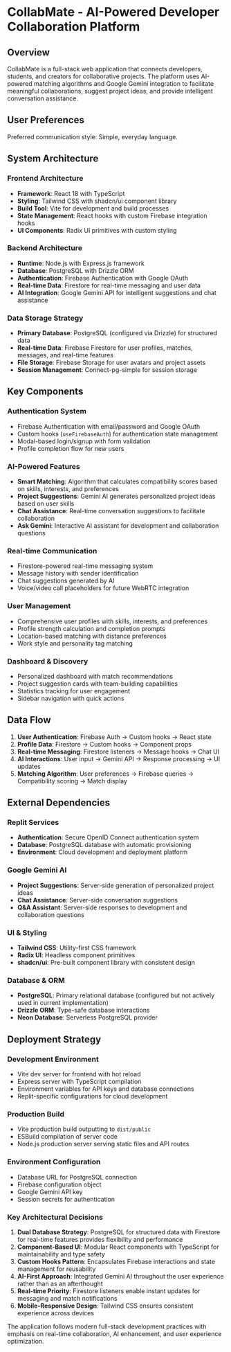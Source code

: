 # CollabMate - AI-Powered Developer Collaboration Platform

## Overview

CollabMate is a full-stack web application that connects developers, students, and creators for collaborative projects. The platform uses AI-powered matching algorithms and Google Gemini integration to facilitate meaningful collaborations, suggest project ideas, and provide intelligent conversation assistance.

## User Preferences

Preferred communication style: Simple, everyday language.

## System Architecture

### Frontend Architecture
- **Framework**: React 18 with TypeScript
- **Styling**: Tailwind CSS with shadcn/ui component library
- **Build Tool**: Vite for development and build processes
- **State Management**: React hooks with custom Firebase integration hooks
- **UI Components**: Radix UI primitives with custom styling

### Backend Architecture
- **Runtime**: Node.js with Express.js framework
- **Database**: PostgreSQL with Drizzle ORM
- **Authentication**: Firebase Authentication with Google OAuth
- **Real-time Data**: Firestore for real-time messaging and user data
- **AI Integration**: Google Gemini API for intelligent suggestions and chat assistance

### Data Storage Strategy
- **Primary Database**: PostgreSQL (configured via Drizzle) for structured data
- **Real-time Data**: Firebase Firestore for user profiles, matches, messages, and real-time features
- **File Storage**: Firebase Storage for user avatars and project assets
- **Session Management**: Connect-pg-simple for session storage

## Key Components

### Authentication System
- Firebase Authentication with email/password and Google OAuth
- Custom hooks (`useFirebaseAuth`) for authentication state management
- Modal-based login/signup with form validation
- Profile completion flow for new users

### AI-Powered Features
- **Smart Matching**: Algorithm that calculates compatibility scores based on skills, interests, and preferences
- **Project Suggestions**: Gemini AI generates personalized project ideas based on user skills
- **Chat Assistance**: Real-time conversation suggestions to facilitate collaboration
- **Ask Gemini**: Interactive AI assistant for development and collaboration questions

### Real-time Communication
- Firestore-powered real-time messaging system
- Message history with sender identification
- Chat suggestions generated by AI
- Voice/video call placeholders for future WebRTC integration

### User Management
- Comprehensive user profiles with skills, interests, and preferences
- Profile strength calculation and completion prompts
- Location-based matching with distance preferences
- Work style and personality tag matching

### Dashboard & Discovery
- Personalized dashboard with match recommendations
- Project suggestion cards with team-building capabilities
- Statistics tracking for user engagement
- Sidebar navigation with quick actions

## Data Flow

1. **User Authentication**: Firebase Auth → Custom hooks → React state
2. **Profile Data**: Firestore → Custom hooks → Component props
3. **Real-time Messaging**: Firestore listeners → Message hooks → Chat UI
4. **AI Interactions**: User input → Gemini API → Response processing → UI updates
5. **Matching Algorithm**: User preferences → Firebase queries → Compatibility scoring → Match display

## External Dependencies

### Replit Services
- **Authentication**: Secure OpenID Connect authentication system
- **Database**: PostgreSQL database with automatic provisioning
- **Environment**: Cloud development and deployment platform

### Google Gemini AI
- **Project Suggestions**: Server-side generation of personalized project ideas
- **Chat Assistance**: Server-side conversation suggestions
- **Q&A Assistant**: Server-side responses to development and collaboration questions

### UI & Styling
- **Tailwind CSS**: Utility-first CSS framework
- **Radix UI**: Headless component primitives
- **shadcn/ui**: Pre-built component library with consistent design

### Database & ORM
- **PostgreSQL**: Primary relational database (configured but not actively used in current implementation)
- **Drizzle ORM**: Type-safe database interactions
- **Neon Database**: Serverless PostgreSQL provider

## Deployment Strategy

### Development Environment
- Vite dev server for frontend with hot reload
- Express server with TypeScript compilation
- Environment variables for API keys and database connections
- Replit-specific configurations for cloud development

### Production Build
- Vite production build outputting to `dist/public`
- ESBuild compilation of server code
- Node.js production server serving static files and API routes

### Environment Configuration
- Database URL for PostgreSQL connection
- Firebase configuration object
- Google Gemini API key
- Session secrets for authentication

### Key Architectural Decisions

1. **Dual Database Strategy**: PostgreSQL for structured data with Firestore for real-time features provides flexibility and performance
2. **Component-Based UI**: Modular React components with TypeScript for maintainability and type safety
3. **Custom Hooks Pattern**: Encapsulates Firebase interactions and state management for reusability
4. **AI-First Approach**: Integrated Gemini AI throughout the user experience rather than as an afterthought
5. **Real-time Priority**: Firestore listeners enable instant updates for messaging and match notifications
6. **Mobile-Responsive Design**: Tailwind CSS ensures consistent experience across devices

The application follows modern full-stack development practices with emphasis on real-time collaboration, AI enhancement, and user experience optimization.